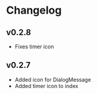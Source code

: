 # Changelog

## v0.2.8

- Fixes timer icon

## v0.2.7

- Added icon for DialogMessage
- Added timer icon to index
